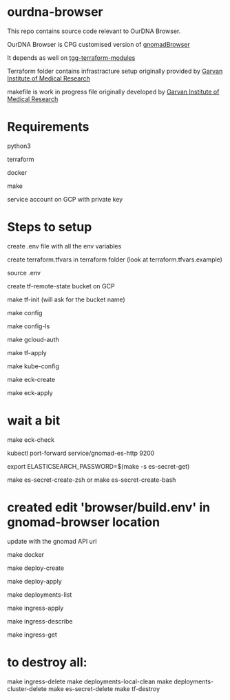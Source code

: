 # ourdna-browser

This repo contains source code relevant to OurDNA Browser.

OurDNA Browser is CPG customised version of [gnomadBrowser](https://github.com/populationgenomics/gnomad-browser)

It depends as well on [tgg-terraform-modules](https://github.com/populationgenomics/tgg-terraform-modules)

Terraform folder contains infrastracture setup originally provided by [Garvan Institute of Medical Research](https://github.com/Garvan-Data-Science-Platform/gnomad-browser/tree/autism-crc-coverage/terraform)

makefile is work in progress file originally developed by [Garvan Institute of Medical Research](https://github.com/Garvan-Data-Science-Platform/gnomad-browser/blob/autism-crc-coverage/makefile)

# Requirements

python3

terraform

docker

make

service account on GCP with private key

# Steps to setup

create .env file with all the env variables

create terraform.tfvars in terraform folder (look at terraform.tfvars.example)

source .env

create tf-remote-state bucket on GCP

make tf-init (will ask for the bucket name)

make config

make config-ls

make gcloud-auth

make tf-apply

make kube-config

make eck-create

make eck-apply

# wait a bit

make eck-check

kubectl port-forward service/gnomad-es-http 9200

export ELASTICSEARCH_PASSWORD=$(make -s es-secret-get)

make es-secret-create-zsh
or make es-secret-create-bash

# created edit 'browser/build.env' in gnomad-browser location
update with the gnomad API url

make docker

make deploy-create

make deploy-apply

make deployments-list

make ingress-apply

make ingress-describe

make ingress-get




# to destroy all:
make ingress-delete
make deployments-local-clean
make deployments-cluster-delete
make es-secret-delete
make tf-destroy

